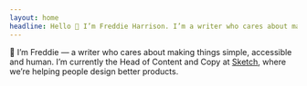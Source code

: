 ```yaml
---
layout: home
headline: Hello 👋 I’m Freddie Harrison. I’m a writer who cares about making things simple, accessible and a little more human.
---
```


👋 I’m Freddie — a writer who cares about making things simple, accessible and human. I’m currently the Head of Content and Copy at <a href="https://www.sketch.com" target="_blank">Sketch</a>, where we’re helping people design better products.
